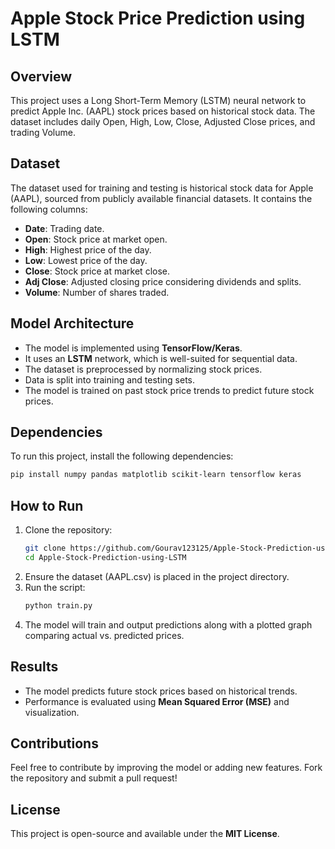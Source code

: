 # Apple Stock Price Prediction using LSTM

## Overview
This project uses a Long Short-Term Memory (LSTM) neural network to predict Apple Inc. (AAPL) stock prices based on historical stock data. The dataset includes daily Open, High, Low, Close, Adjusted Close prices, and trading Volume.

## Dataset
The dataset used for training and testing is historical stock data for Apple (AAPL), sourced from publicly available financial datasets. It contains the following columns:
- **Date**: Trading date.
- **Open**: Stock price at market open.
- **High**: Highest price of the day.
- **Low**: Lowest price of the day.
- **Close**: Stock price at market close.
- **Adj Close**: Adjusted closing price considering dividends and splits.
- **Volume**: Number of shares traded.

## Model Architecture
- The model is implemented using **TensorFlow/Keras**.
- It uses an **LSTM** network, which is well-suited for sequential data.
- The dataset is preprocessed by normalizing stock prices.
- Data is split into training and testing sets.
- The model is trained on past stock price trends to predict future stock prices.

## Dependencies
To run this project, install the following dependencies:
```bash
pip install numpy pandas matplotlib scikit-learn tensorflow keras
```

## How to Run
1. Clone the repository:
   ```bash
   git clone https://github.com/Gourav123125/Apple-Stock-Prediction-using-LSTM.git
   cd Apple-Stock-Prediction-using-LSTM
   ```
2. Ensure the dataset (AAPL.csv) is placed in the project directory.
3. Run the script:
   ```bash
   python train.py
   ```
4. The model will train and output predictions along with a plotted graph comparing actual vs. predicted prices.

## Results
- The model predicts future stock prices based on historical trends.
- Performance is evaluated using **Mean Squared Error (MSE)** and visualization.

## Contributions
Feel free to contribute by improving the model or adding new features. Fork the repository and submit a pull request!

## License
This project is open-source and available under the **MIT License**.

